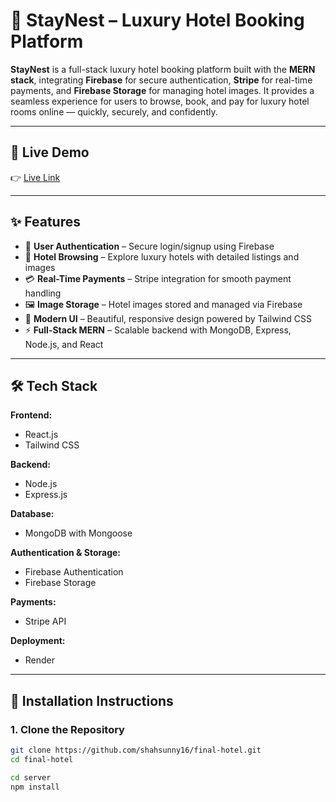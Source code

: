 # 🏨 StayNest – Luxury Hotel Booking Platform

**StayNest** is a full-stack luxury hotel booking platform built with the **MERN stack**, integrating **Firebase** for secure authentication, **Stripe** for real-time payments, and **Firebase Storage** for managing hotel images. It provides a seamless experience for users to browse, book, and pay for luxury hotel rooms online — quickly, securely, and confidently.

---

## 🚀 Live Demo

👉 [Live Link](https://staynest-vo34.onrender.com/)

---

## ✨ Features

- 🔑 **User Authentication** – Secure login/signup using Firebase
- 🏨 **Hotel Browsing** – Explore luxury hotels with detailed listings and images
- 💳 **Real-Time Payments** – Stripe integration for smooth payment handling
- 🖼 **Image Storage** – Hotel images stored and managed via Firebase
- 🎨 **Modern UI** – Beautiful, responsive design powered by Tailwind CSS
- ⚡ **Full-Stack MERN** – Scalable backend with MongoDB, Express, Node.js, and React

---

## 🛠 Tech Stack

**Frontend:**
- React.js  
- Tailwind CSS  

**Backend:**
- Node.js  
- Express.js  

**Database:**
- MongoDB with Mongoose  

**Authentication & Storage:**
- Firebase Authentication  
- Firebase Storage  

**Payments:**
- Stripe API  

**Deployment:**
- Render

---

## 📂 Installation Instructions

### 1. Clone the Repository

```bash
git clone https://github.com/shahsunny16/final-hotel.git
cd final-hotel

cd server
npm install

